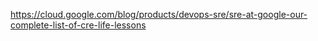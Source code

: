 https://cloud.google.com/blog/products/devops-sre/sre-at-google-our-complete-list-of-cre-life-lessons